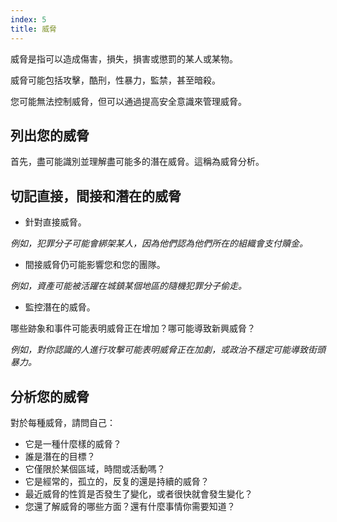 ```yaml
---
index: 5
title: 威脅
---
```

威脅是指可以造成傷害，損失，損害或懲罰的某人或某物。

威脅可能包括攻擊，酷刑，性暴力，監禁，甚至暗殺。

您可能無法控制威脅，但可以通過提高安全意識來管理威脅。

## 列出您的威脅

首先，盡可能識別並理解盡可能多的潛在威脅。這稱為威脅分析。

## 切記直接，間接和潛在的威脅

* 針對直接威脅。

*例如，犯罪分子可能會綁架某人，因為他們認為他們所在的組織會支付贖金。*

* 間接威脅仍可能影響您和您的團隊。

*例如，資產可能被活躍在城鎮某個地區的隨機犯罪分子偷走。*

* 監控潛在的威脅。

哪些跡象和事件可能表明威脅正在增加？哪可能導致新興威脅？

*例如，對你認識的人進行攻擊可能表明威脅正在加劇，或政治不穩定可能導致街頭暴力。*

## 分析您的威脅

對於每種威脅，請問自己：

- 它是一種什麼樣的威脅？
- 誰是潛在的目標？
- 它僅限於某個區域，時間或活動嗎？
- 它是經常的，孤立的，反复的還是持續的威脅？
- 最近威脅的性質是否發生了變化，或者很快就會發生變化？
- 您還了解威脅的哪些方面？還有什麼事情你需要知道？